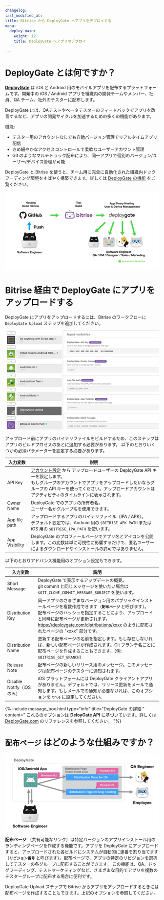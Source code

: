 ```yaml
---
changelog: 
last_modified_at: 
title: Bitrise から DeployGate へアプリをデプロイする
menu:
  deploy-main:
    weight: 12
    title: DeployGate へアプリのデプロイ

---
```

# DeployGate とは何ですか？

[**DeployGate**](https://deploygate.com?locale=ja) は iOS と Android 用のモバイルアプリを配布するプラットフォームです。開発中の iOS / Android アプリを組織内の開発チームやメンバー、社員、QA チーム、社外のテスターに配布します。


DeployGate には、QAテストやベータテスターのフィードバックでアプリを改善するなど、アプリの開発サイクルを加速するための多くの機能があります。

機能:
* テスター用のアカウントなしでも自動バージョン管理でリアルタイムアプリ配信
* きめ細やかなアクセスコントロールで柔軟なユーザーアカウント管理
* Git のようなマルチトラック配布により、同一アプリで個別のバージョン/ユーザー/デバイス管理が可能


DeployGate と Bitrise を使うと、チーム用に完全に自動化された組織内ドックフーディング環境をすばやく構築できます。詳しくは [DeployGate の機能](https://deploygate.com/features?locale=ja) をご覧ください。

![Automated app distribution workflow](/img/tutorials/deploy/deploygate/flow.png)

# Bitrise 経由で DeployGate にアプリをアップロードする

DeployGate にアプリをアップロードするには、Bitrise のワークフローに `DeployGate Upload` ステップを追加してください。

![DeployGate Workflow Step](/img/tutorials/deploy/deploygate/step.png)

アップロード前にアプリのバイナリファイルをビルドするため、このステップはアプリのビルドプロセスのあとに追加する必要があります。
以下のとおりいくつかの必須パラメーターを設定する必要があります。

| 入力変数 | 説明 |
|-|-|
|API Key| [アカウント設定](https://deploygate.com/settings) から アップロードユーザーの DeployGate API キーを設定します。 <br>もしグループのアカウントでアプリをアップロードしたいならグループの API キーを使ってください。アップロードアカウントはアクティビティのタイムラインに表示されます。|
|Owner Name|DeployGate でのアプリの所有者名。<br> ユーザー名かグループ名を使用できます。 |
|App file path| アップロードするアプリのバイナリファイル（IPA / APK）。<br>デフォルト設定では、Android 用の `$BITRISE_APK_PATH` または iOS 用の `$BITRISE_IPA_PATH` を使います。 |
|App Visibility| DeployGate のプロフィールページでアプリ名とアイコンを公開します。この変数は単に可視性に影響するだけで、匿名ユーザーによるダウンロードやインストールの許可ではありません。 |

以下のとおりアドバンス機能用のオプション設定もできます。

| 入力変数 | 説明 |
|-|-|
|Short Message|DeployGate で表示するアップデートの概要。<br>git commit と同じメッセージを使いたい場合は `$GIT_CLONE_COMMIT_MESSAGE_SUBJECT` を使います。|
|Distribution Key|同一アプリのさまざまなバージョン用のパブリックインストールページを複数作成できます（**`配布ページ`** と呼びます）。<br>配布ページのハッシュを指定することにより、アップロードと同時に配布ページが更新されます。https://deploygate.com/distributions/xxxx のように配布されたページの "xxxx" 部分です。|
|Distribution Name|更新する配布ページの名前を指定します。もし存在しなければ、新しい配布ページが作成されます。Git ブランチ名ごとに配布ページを作成することもできます。（例: `$BITRISE_GIT_BRANCH`）|
|Release Note|配布ページの新しいリリース用のメッセージ。このメッセージは配布ページのテスターに通知されます。|
|Disable Notify（iOS のみ）|iOS プラットフォームには DeployGate クライアントアプリがありません。デフォルトでは、リリース更新をメールで通知します。もしメールでの通知が必要なければ、このオプションを `true` に設定してください。|


{% include message_box.html type="info" title="DeployGate の詳細 " content=" これらのオプションは [**DeloyGate API**](https://docs.deploygate.com/reference) に基づいています。詳しくは [DeployGate.com](https://deploygate.com?locale=ja) のリファレンスを参照してください。
"%}

# `配布ページ` はどのような仕組みですか？

![Distribution Page](/img/tutorials/deploy/deploygate/distribution_page.png)

**配布ページ** （共有可能なリンク）は特定バージョンのアプリインストール用のランディングページを作成する機能です。アプリを DeployGate にアップロードすると、アップロードされた各ビルドにシステムが自動的に連番を割り当てます（**`リビジョン番号`** と呼びます）。配布ページで、アプリの特定のリビジョンを選択してテスターの各グループに配布することができます。
この機能は、QA、ドッグフーディング、テストマーケティングなど、さまざまな目的でアプリを複数のテスターグループに配布する場合に便利です。

DeployGate Upload ステップで Bitrise からアプリをアップロードするときには配布ベージを作成することもできます。上記のオプションを参照してください。